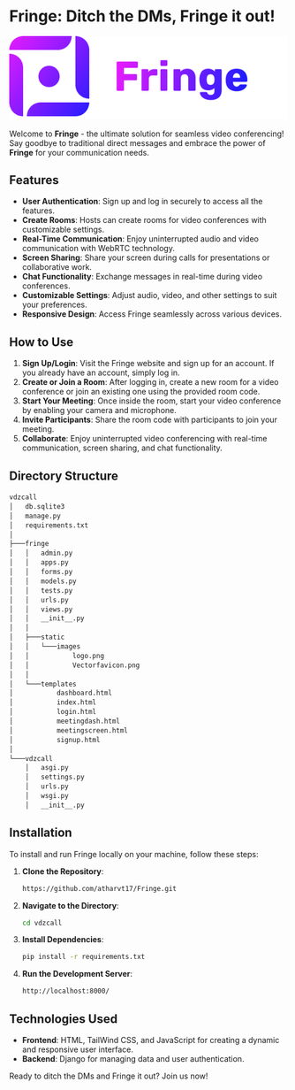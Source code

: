 # Fringe: Ditch the DMs, Fringe it out!

![Fringe Logo](vdzcall/fringe/static/images/logo.png)

Welcome to **Fringe** - the ultimate solution for seamless video conferencing! Say goodbye to traditional direct messages and embrace the power of **Fringe** for your communication needs.

## Features

- **User Authentication**: Sign up and log in securely to access all the features.
- **Create Rooms**: Hosts can create rooms for video conferences with customizable settings.
- **Real-Time Communication**: Enjoy uninterrupted audio and video communication with WebRTC technology.
- **Screen Sharing**: Share your screen during calls for presentations or collaborative work.
- **Chat Functionality**: Exchange messages in real-time during video conferences.
- **Customizable Settings**: Adjust audio, video, and other settings to suit your preferences.
- **Responsive Design**: Access Fringe seamlessly across various devices.

## How to Use

1. **Sign Up/Login**: Visit the Fringe website and sign up for an account. If you already have an account, simply log in.
2. **Create or Join a Room**: After logging in, create a new room for a video conference or join an existing one using the provided room code.
3. **Start Your Meeting**: Once inside the room, start your video conference by enabling your camera and microphone.
4. **Invite Participants**: Share the room code with participants to join your meeting.
5. **Collaborate**: Enjoy uninterrupted video conferencing with real-time communication, screen sharing, and chat functionality.

## Directory Structure
```bash
vdzcall
│   db.sqlite3
│   manage.py
│   requirements.txt
│
├───fringe
│   │   admin.py
│   │   apps.py
│   │   forms.py
│   │   models.py
│   │   tests.py
│   │   urls.py
│   │   views.py
│   │   __init__.py
│   │
│   ├───static
│   │   └───images
│   │           logo.png
│   │           Vectorfavicon.png
│   │
│   └───templates
│           dashboard.html
│           index.html
│           login.html
│           meetingdash.html
│           meetingscreen.html
│           signup.html
│
└───vdzcall
    │   asgi.py
    │   settings.py
    │   urls.py
    │   wsgi.py
    │   __init__.py

```
## Installation

To install and run Fringe locally on your machine, follow these steps:

1. **Clone the Repository**:
   ```bash
   https://github.com/atharvt17/Fringe.git
   ```
2. **Navigate to the Directory**:
   ```bash
   cd vdzcall
   ```
3. **Install Dependencies**:
   ```bash
   pip install -r requirements.txt
   ```
4. **Run the Development Server**:
   ```bash
   http://localhost:8000/
   ```

## Technologies Used

- **Frontend**: HTML, TailWind CSS, and JavaScript for creating a dynamic and responsive user interface.
- **Backend**: Django for managing data and user authentication.


Ready to ditch the DMs and Fringe it out? Join us now!
